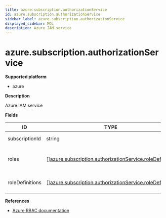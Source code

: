 ```yaml
---
title: azure.subscription.authorizationService
id: azure.subscription.authorizationService
sidebar_label: azure.subscription.authorizationService
displayed_sidebar: MQL
description: Azure IAM service
---
```


# azure.subscription.authorizationService

**Supported platform**

- azure

**Description**

Azure IAM service

**Fields**

| ID              | TYPE                                                                                                                          | DESCRIPTION                                 |
| --------------- | ----------------------------------------------------------------------------------------------------------------------------- | ------------------------------------------- |
| subscriptionId  | string                                                                                                                        | Subscription identifier                     |
| roles           | &#91;&#93;[azure.subscription.authorizationService.roleDefinition](azure.subscription.authorizationservice.roledefinition.md) | Role definitions for the Azure subscription |
| roleDefinitions | &#91;&#93;[azure.subscription.authorizationService.roleDefinition](azure.subscription.authorizationservice.roledefinition.md) | Deprecated: use `roles` instead             |

**References**

- [Azure RBAC documentation](https://learn.microsoft.com/en-us/azure/role-based-access-control/)
